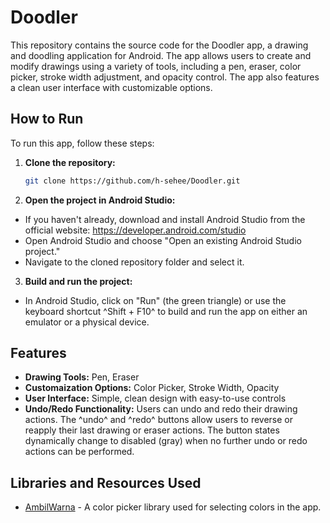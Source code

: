 # Doodler

This repository contains the source code for the Doodler app, a drawing and doodling application for Android. The app allows users to create and modify drawings using a variety of tools, including a pen, eraser, color picker, stroke width adjustment, and opacity control. The app also features a clean user interface with customizable options.

## How to Run

To run this app, follow these steps:

1. **Clone the repository:**
   ```bash
   git clone https://github.com/h-sehee/Doodler.git
2. **Open the project in Android Studio:**
- If you haven't already, download and install Android Studio from the official website: https://developer.android.com/studio
- Open Android Studio and choose "Open an existing Android Studio project."
- Navigate to the cloned repository folder and select it.
3. **Build and run the project:**
- In Android Studio, click on "Run" (the green triangle) or use the keyboard shortcut \^Shift + F10\^ to build and run the app on either an emulator or a physical device.

## Features
- **Drawing Tools:** Pen, Eraser
- **Customaization Options:** Color Picker, Stroke Width, Opacity
- **User Interface:** Simple, clean design with easy-to-use controls
- **Undo/Redo Functionality:** Users can undo and redo their drawing actions. The \^undo\^ and \^redo\^ buttons allow users to reverse or reapply their last drawing or eraser actions. The button states dynamically change to disabled (gray) when no further undo or redo actions can be performed.

## Libraries and Resources Used
- [AmbilWarna](https://github.com/yukuku/ambilwarna) - A color picker library used for selecting colors in the app.